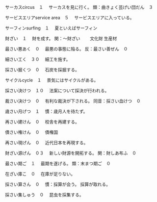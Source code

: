 サーカスcircus　１　
    サーカスを見に行く。
    類：曲きょく芸げい団だん　３　

サービスエリアservice area　５　
    サービスエリアに入っている。

サーフィンsurfing　１　
    夏といえばサーフィン

財ざい　１　
    財を成す。
    関：〜財ざい　　
    文化財
    生産材

最さい悪あく　０　
    最悪の事態に陥る。
    反：最さい善ぜん　０　

細さい工く　３０　
    細工を施す。

採さい掘くつ　０　
    石炭を採掘する。

サイクルcycle　１　
    景気にはサイクルがある。

採さい決けつ　１０　
    法案について採決が行われる。

裁さい決けつ　０　
    有利な裁決が下される。
    同音：採さい血けつ　０　

歳さい月げつ　１　
    慣：歳月人を待たず。

再さい建けん　０　
    校舎を再建する。

債さい権けん　０　
    債権国

再さい現げん　０　
    近代日本を再現する。

財ざい源げん　０３　
    新しい財源を開拓する。
    関：財しあ布ふ　０　

最さい期ご　１　
    最期を遂げる。
    類：末まつ期ご　０　

在ざい庫こ　０　
    在庫が足りない。

採さい算さん　０　
    慣：採算が会う。
    採算が取れる。

採さい集しゅう　０　
    昆虫を採集する。

